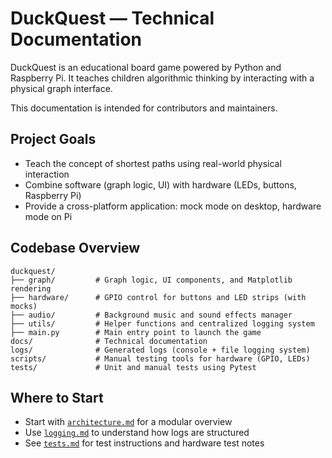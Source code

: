 # DuckQuest — Technical Documentation

DuckQuest is an educational board game powered by Python and Raspberry Pi.
It teaches children algorithmic thinking by interacting with a physical graph interface.

This documentation is intended for contributors and maintainers.

## Project Goals

- Teach the concept of shortest paths using real-world physical interaction
- Combine software (graph logic, UI) with hardware (LEDs, buttons, Raspberry Pi)
- Provide a cross-platform application: mock mode on desktop, hardware mode on Pi

## Codebase Overview

```plaintext
duckquest/
├── graph/         # Graph logic, UI components, and Matplotlib rendering
├── hardware/      # GPIO control for buttons and LED strips (with mocks)
├── audio/         # Background music and sound effects manager
├── utils/         # Helper functions and centralized logging system
├── main.py        # Main entry point to launch the game
docs/              # Technical documentation
logs/              # Generated logs (console + file logging system)
scripts/           # Manual testing tools for hardware (GPIO, LEDs)
tests/             # Unit and manual tests using Pytest
```

## Where to Start

- Start with [`architecture.md`](architecture.md) for a modular overview
- Use [`logging.md`](logging.md) to understand how logs are structured
- See [`tests.md`](tests.md) for test instructions and hardware test notes